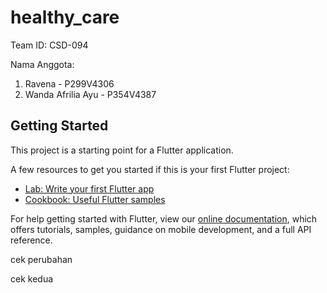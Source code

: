 # healthy_care

Team ID: CSD-094

Nama Anggota:
1. Ravena - P299V4306
2. Wanda Afrilia Ayu - P354V4387

## Getting Started

This project is a starting point for a Flutter application.

A few resources to get you started if this is your first Flutter project:

- [Lab: Write your first Flutter app](https://flutter.dev/docs/get-started/codelab)
- [Cookbook: Useful Flutter samples](https://flutter.dev/docs/cookbook)

For help getting started with Flutter, view our
[online documentation](https://flutter.dev/docs), which offers tutorials,
samples, guidance on mobile development, and a full API reference.

   cek perubahan
  
cek kedua